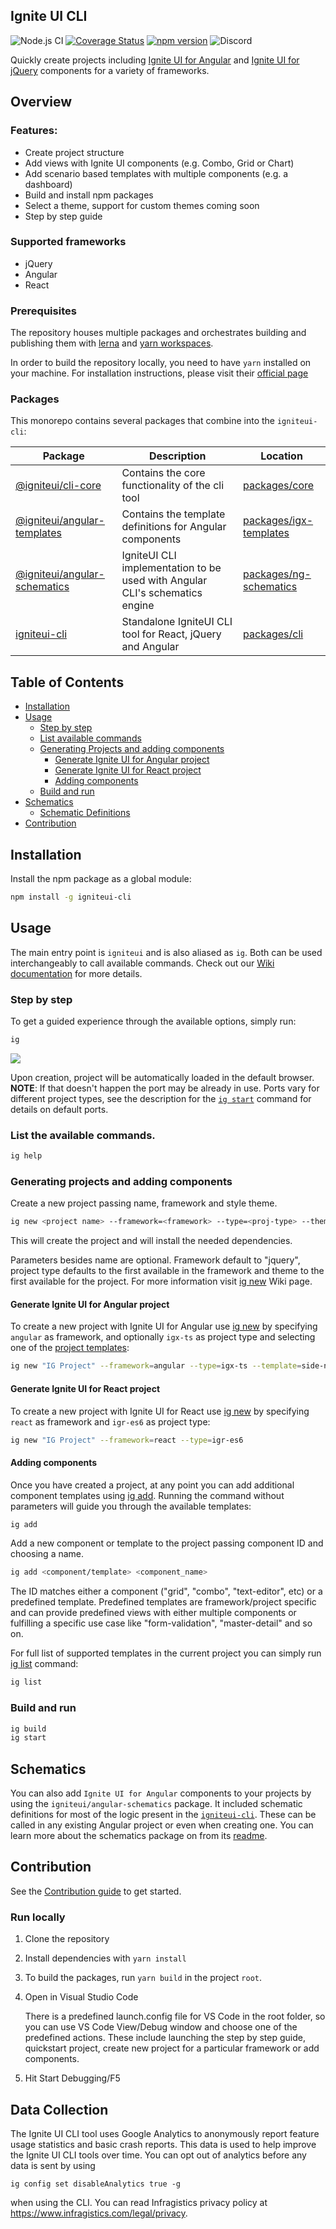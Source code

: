 
## Ignite UI CLI

<!-- Badges section here. -->
![Node.js CI](https://github.com/IgniteUI/igniteui-cli/workflows/Node.js%20CI/badge.svg)
[![Coverage Status](https://coveralls.io/repos/github/IgniteUI/igniteui-cli/badge.svg)](https://coveralls.io/github/IgniteUI/igniteui-cli)
[![npm version](https://badge.fury.io/js/igniteui-cli.svg)](https://badge.fury.io/js/igniteui-cli)
![Discord](https://img.shields.io/discord/836634487483269200)

Quickly create projects including [Ignite UI for Angular](https://www.infragistics.com/products/ignite-ui-angular) and [Ignite UI for jQuery](https://www.infragistics.com/products/ignite-ui) components for a variety of frameworks.

## Overview
### Features:
- Create project structure
- Add views with Ignite UI components (e.g. Combo, Grid or Chart)
- Add scenario based templates with multiple components (e.g. a dashboard)
- Build and install npm packages
- Select a theme, support for custom themes coming soon
- Step by step guide

### Supported frameworks
 * jQuery
 * Angular
 * React

### Prerequisites
The repository houses multiple packages and orchestrates building and publishing them with [lerna](https://github.com/lerna/lerna) and [yarn workspaces](https://yarnpkg.com/lang/en/docs/workspaces/).

In order to build the repository locally, you need to have `yarn` installed on your machine.
For installation instructions, please visit their [official page](https://yarnpkg.com/lang/en/docs/install/)

### Packages
This monorepo contains several packages that combine into the `igniteui-cli`:

| Package | Description | Location |
|-----|-----|-----|
| [@igniteui/cli-core](https://www.npmjs.com/package/@igniteui/cli-core) | Contains the core functionality of the cli tool | [packages/core](./packages/core) |
| [@igniteui/angular-templates](https://www.npmjs.com/package/@igniteui/angular-templates) | Contains the template definitions for Angular components | [packages/igx-templates](./packages/igx-templates) |
| [@igniteui/angular-schematics](https://www.npmjs.com/package/@igniteui/angular-schematics) | IgniteUI CLI implementation to be used with Angular CLI's schematics engine | [packages/ng-schematics](./packages/ng-schematics) |
| [igniteui-cli](https://www.npmjs.com/package/igniteui-cli) | Standalone IgniteUI CLI tool for React, jQuery and Angular | [packages/cli](./packages/cli) |

## Table of Contents

* [Installation](#installation)
* [Usage](#usage)
  * [Step by step](#step-by-step)
  * [List available commands](#list-the-available-commands)
  * [Generating Projects and adding components](#generating-projects-and-adding-components)
  	* [Generate Ignite UI for Angular project](#generate-ignite-ui-for-angular-project)
	* [Generate Ignite UI for React project](#generate-ignite-ui-for-react-project)
	* [Adding components](#adding-components)
  * [Build and run](#build-and-run)
* [Schematics](#schematics)
  * [Schematic Definitions](#schematic-definitions)
* [Contribution](#contribution)

## Installation

Install the npm package as a global module:

```bash
npm install -g igniteui-cli
```

## Usage
The main entry point is `igniteui` and is also aliased as `ig`. Both can be used interchangeably to call available commands. Check out our [Wiki documentation](https://github.com/IgniteUI/igniteui-cli/wiki) for more details.

### Step by step
To get a guided experience through the available options, simply run:

```bash
ig
```
![](assets/igniteui-cli.gif)


Upon creation, project will be automatically loaded in the default browser.
**NOTE**: If that doesn't happen the port may be already in use. Ports vary for different project types, see the description for the [`ig start`](https://github.com/IgniteUI/igniteui-cli/wiki/Start) command for details on default ports.


### List the available commands.

```bash
ig help
```
### Generating projects and adding components

Create a new project passing name, framework and style theme.
```bash
ig new <project name> --framework=<framework> --type=<proj-type> --theme=<theme>
```
This will create the project and will install the needed dependencies.

Parameters besides name are optional. Framework default to "jquery", project type defaults to the first available in the framework and theme to the first available for the project. For more information visit [ig new](https://github.com/IgniteUI/igniteui-cli/wiki/New) Wiki page.

#### Generate Ignite UI for Angular project

To create a new project with Ignite UI for Angular use [ig new](https://github.com/IgniteUI/igniteui-cli/wiki/New#creating-ignite-ui-for-angular-applications) by specifying `angular` as framework, and optionally `igx-ts` as project type and selecting one of the [project templates](https://github.com/IgniteUI/igniteui-cli/wiki/New#arguments):
```bash
ig new "IG Project" --framework=angular --type=igx-ts --template=side-nav
```
#### Generate Ignite UI for React project

To create a new project with Ignite UI for React use [ig new](https://github.com/IgniteUI/igniteui-cli/wiki/New#creating-ignite-ui-for-react-applications-v400) by specifying `react` as framework and `igr-es6` as project type:
```bash
ig new "IG Project" --framework=react --type=igr-es6
```

#### Adding components
Once you have created a project, at any point you can add additional component templates using [ig add](https://github.com/IgniteUI/igniteui-cli/wiki/Add). Running the command without parameters will guide you through the available templates:

```bash
ig add
```
Add a new component or template to the project passing component ID and choosing a name.

```bash
ig add <component/template> <component_name>
```

The ID matches either a component ("grid", "combo", "text-editor", etc) or a predefined template. Predefined templates are framework/project specific and can provide predefined views with either multiple components or fulfilling a specific use case like "form-validation", "master-detail" and so on.

For full list of supported templates in the current project you can simply run [ig list](https://github.com/IgniteUI/igniteui-cli/wiki/List) command:
```bash
ig list
```

### Build and run
```bash
ig build
ig start
```

## Schematics
You can also add `Ignite UI for Angular` components to your projects by using the `igniteui/angular-schematics` package. It included schematic definitions for most of the logic present in the [`igniteui-cli`](/packages/cli). These can be called in any existing Angular project or even when creating one. You can learn more about the schematics package on from its [readme](/package/ng-schematics).

## Contribution

See the [Contribution guide](https://github.com/IgniteUI/igniteui-cli/blob/master/.github/CONTRIBUTING.md) to get started.

### Run locally
1. Clone the repository
2. Install dependencies with `yarn install`
3. To build the packages, run `yarn build` in the project `root`.
4. Open in Visual Studio Code
    
    There is a predefined launch.config file for VS Code in the root folder, so you can use VS Code View/Debug window and choose one of the predefined actions. These include launching the step by step guide, quickstart project, create new project for a particular framework or add components.

5. Hit Start Debugging/F5

## Data Collection

The Ignite UI CLI tool uses Google Analytics to anonymously report feature usage statistics and basic crash reports. This data is used to help improve the Ignite UI CLI tools over time. You can opt out of analytics before any data is sent by using

```bach
ig config set disableAnalytics true -g
```

when using the CLI. You can read Infragistics privacy policy at https://www.infragistics.com/legal/privacy.

